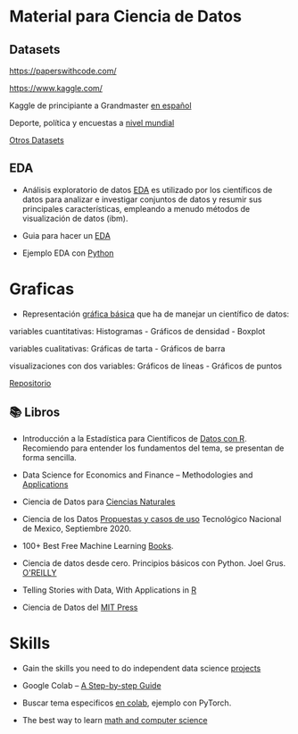 # Material  para Ciencia de Datos 

## Datasets

https://paperswithcode.com/ 

https://www.kaggle.com/ 

Kaggle de principiante a Grandmaster [en español](https://www.kaggle.com/code/macespinoza/kaggle-de-principiante-a-grandmaster-en-espa-ol)

Deporte, política y encuestas a [nivel mundial](https://data.fivethirtyeight.com/) 

[Otros Datasets](https://github.com/EvelynOr/Publicaciones/tree/main/1.%20De%20Power%20BI/Datasets)

## EDA
- Análisis exploratorio de datos [EDA](https://www.linkedin.com/posts/evelyn-ortiz_libros-cientaedficosdedatos-eda-activity-7036002863554129920-_Ami?utm_source=share&utm_medium=member_desktop) es utilizado por los científicos de datos para analizar e investigar conjuntos de datos y resumir sus principales características, empleando a menudo métodos de visualización de datos (ibm).


- Guia para hacer un [EDA](https://www.linkedin.com/posts/evelyn-ortiz_eda-cienciadedatos-datacleansing-activity-7057080028211081216-bv4P?utm_source=share&utm_medium=member_desktop)

- Ejemplo EDA con [Python](https://github.com/Tanu-N-Prabhu/Python/blob/master/Exploratory_data_Analysis.ipynb)


# Graficas

- Representación [gráfica básica](https://www.linkedin.com/posts/evelyn-ortiz_graerfica-spanish-cienciadedatos-activity-7024743772915662848-eel4?utm_source=share&utm_medium=member_desktop) que ha de manejar un científico de datos:

variables cuantitativas: Histogramas - Gráficos de densidad - Boxplot

variables cualitativas: Gráficas de tarta - Gráficos de barra

visualizaciones con dos variables: Gráficos de líneas - Gráficos de puntos

[Repositorio](https://github.com/EvelynOr/Publicaciones/tree/main/1.%20De%20Power%20BI/Graficas)


## 📚 Libros 

- Introducción a la Estadística para Científicos de [Datos con R](https://analisisydecision.es/estadistica-data-scientist/). Recomiendo para entender los fundamentos del tema, se presentan de forma sencilla. 

- Data Science for Economics and Finance – Methodologies and [Applications](https://link.springer.com/book/10.1007/978-3-030-66891-4)

- Ciencia de Datos para [Ciencias Naturales](https://bookdown.org/keilor_rojas/CienciaDatos/) 

- Ciencia de los Datos [Propuestas y casos de uso](https://www.researchgate.net/profile/Jose-Gabriel-Rodriguez-Rivas/publication/349782580_Ciencia_de_los_Datos_Propuestas_y_casos_de_uso/links/60419c394585154e8c77f006/Ciencia-de-los-Datos-Propuestas-y-casos-de-uso.pdf) Tecnológico Nacional de Mexico, Septiembre 2020. 

- 100+ Best Free Machine Learning [Books](https://www.linkedin.com/posts/evelyn-ortiz_libros-machinelearning-github-activity-7107046581748555776-siTM?utm_source=share&utm_medium=member_desktop).

- Ciencia de datos desde cero. Principios básicos con Python. Joel Grus. [O'REILLY](https://www.linkedin.com/posts/evelyn-ortiz_libros-bigdata-analytics-activity-7109573176556154881-YPDV?utm_source=share&utm_medium=member_desktop)   

- Telling Stories with Data, With Applications in [R](https://tellingstorieswithdata.com/)

- Ciencia de Datos del [MIT Press](https://www.linkedin.com/posts/evelyn-ortiz_libros-bigdata-analytics-activity-7114629054925783041-jvdH?utm_source=share&utm_medium=member_desktop)


# Skills

- Gain the skills you need to do independent data science [projects](https://www.kaggle.com/Learn)

- Google Colab – [A Step-by-step Guide](https://algotrading101.com/learn/google-colab-guide/)

- Buscar tema especificos [en colab](https://www.google.com/search?q=PyTorch+site%3Acolab.research.google.com), ejemplo con PyTorch.

- The best way to learn [math and computer science](https://brilliant.org/?utm_medium=sponsor&utm_source=linkedin&utm_campaign=giannis_240423)






